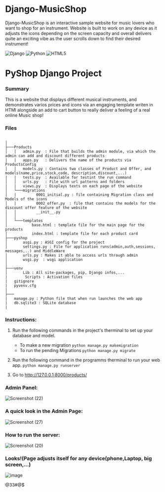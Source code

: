 
Django-MusicShop
====================

Django-MusicShop is an interactive sample website for music lovers who want to shop for an instrument. Website is built to work on any device as it adjusts the icons depending on the screen capacity and overall delivers quite an exciting vibe as the user scrolls down to find their desired instrument!




![Django](https://img.shields.io/badge/django-%23092E20.svg?style=for-the-badge&logo=django&logoColor=white)
![Python](https://img.shields.io/badge/python-%2314354C.svg?style=for-the-badge&logo=python&logoColor=white)
	![HTML5](https://img.shields.io/badge/html5-%23E34F26.svg?style=for-the-badge&logo=html5&logoColor=white)

# PyShop Django Project
### Summary
This is a website that displays different musical instruments, and demonstrates varios prices and icons via an engaging template writen in HTMl alongside an add to cart button to really deliver a feeling of a real online Music shop!
### Files
```

│
├───Products
│   │   admin.py  : File that builds the admin module, via which the admin can add and discount different products
|   | 	apps.py   : Delivers the name of the products via ProductsConfig
│   │   models.py : Contains two classes of Product and Offer, and models(name,price,stock,code, description,discount,...)
|   | 	tests.py  : Available for testint the run command
│   │   urls.py   : File with url patterns and folders
|   | 	views.py  : Displays texts on each page of the website
│   └───migrations
│   |         0001_initial.py : file containing Migration class and Models of the icons
│   |         0002_offer.py  : file that contains the models for the discount offer feature of the website 
│   │         __init__.py
│   │
│   └───templates
│           base.html : template file for the main page for the products
│           index.html : template file for each product card
├───pyshop
│       asgi.py : ASGI config for the project
│       settings.py : File for application runs(admin,auth,sessions, messages,..) and MiddleWare
│       urls.py : Makes it able to access urls through admin
│       wsgi.py  : wsgi application
│
├───venv
│       Lib : All site-packages, pip, Django infos,...
|        Scripts : Activation files
|	gitignore 
|	pyvenv.cfg
|
├───
|	manage.py : Python file that when run launches the web app
|	db.sqlite3 : SQLite database
|

```

### Instructions:
1. Run the following commands in the project's therminal to set up your database and model.

    - To make a new migration
        `python manage.py makemigration`
    - To run the pending Migrations
        `python manage.py migrate`

2. Run the following command in the programms therminal to run your web app.
    `python manage.py runserver`

3. Go to http://127.0.0.1:8000/products/

### Admin Panel:

![Screenshot (22)](https://user-images.githubusercontent.com/63557848/129084353-d973ef7c-c535-41d9-bd23-8ef927629d24.png)

### A quick look in the Admin Page:
![Screenshot (27)](https://user-images.githubusercontent.com/63557848/129084809-b6bfd362-332c-4229-9dec-2d825cd17a78.png)

### How to run the server:
![Screenshot (20)](https://user-images.githubusercontent.com/63557848/129085260-ee12020f-dfeb-4198-be38-a96ade23901f.png)

### Looks!(Page adjusts itself for any device(phone,Laptop, big screen,...)
![image](https://user-images.githubusercontent.com/63557848/129084983-13ae318c-d185-49cf-a049-5d520b342631.png)


@33#@$
